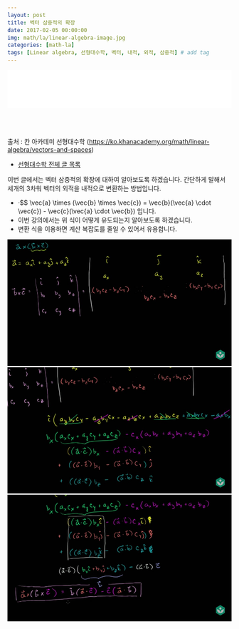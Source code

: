 ```yaml
---
layout: post
title: 벡터 삼중적의 확장
date: 2017-02-05 00:00:00
img: math/la/linear-algebra-image.jpg
categories: [math-la] 
tags: [Linear algebra, 선형대수학, 벡터, 내적, 외적, 삼중적] # add tag
---
```


<iframe src="//partners.coupang.com/cdn/redirect?url=customjs%2Faffiliate%2Fsearch-bar%2F0.0.3%2Flogo-01.html%3FtrackingCode%3DAF1042200" width="100%" height="85" frameborder="0" scrolling="no"></iframe>

<br><br>

출처 : 칸 아카데미 선형대수학 (https://ko.khanacademy.org/math/linear-algebra/vectors-and-spaces)

+ [선형대수학 전체 글 목록](https://gaussian37.github.io/math-la-Linear-Algebra-Table/) 

이번 글에서는 벡터 삼중적의 확장에 대하여 알아보도록 하겠습니다. 간단하게 말해서 세개의 3차워 벡터의 외적을 내적으로 변환하는 방법입니다.

+ ·$$ \vec{a} \times (\vec{b} \times \vec{c}) = \vec{b}(\vec{a} \cdot \vec{c}) - \vec{c}(\vec{a} \cdot \vec{b}) 입니다.
+ 이번 강의에서는 위 식이 어떻게 유도되는지 알아보도록 하겠습니다.
+ 변환 식을 이용하면 계산 복잡도를 줄일 수 있어서 유용합니다.

<img src="../assets/img/math/la/triple product expansion/1.jpg" alt="Drawing" style="width: 600px;"/>

<img src="../assets/img/math/la/triple product expansion/2.jpg" alt="Drawing" style="width: 600px;"/>

<img src="../assets/img/math/la/triple product expansion/3.jpg" alt="Drawing" style="width: 600px;"/>

  

